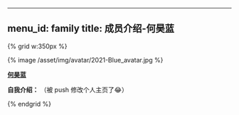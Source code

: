 
---
menu_id: family
title: 成员介绍-何昊蓝
---

{% grid w:350px %}
<!-- cell -->
{% image /asset/img/avatar/2021-Blue_avatar.jpg %}
<!-- cell -->
**[何昊蓝](https://blue-coconut.github.io/)**

**自我介绍：** （被 push 修改个人主页了😂）

{% endgrid %}
